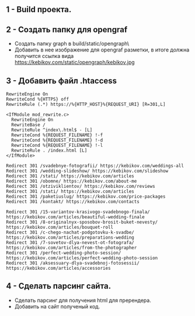 ## 1 - Build проекта.

## 2 - Создать папку для opengraf
- Создать папку graph в build/static/opengraph\
- Добавить в нее изображение для opengraf разметки, в итоге должна получится ссылка вида https://kebikov.com/static/opengraph/kebikov.jpg

## 3 - Добавить файл .htaccess
```
RewriteEngine On
RewriteCond %{HTTPS} off
RewriteRule (.*) https://%{HTTP_HOST}%{REQUEST_URI} [R=301,L]

<IfModule mod_rewrite.c>
  RewriteEngine On
  RewriteBase /
  RewriteRule ^index\.html$ - [L]
  RewriteCond %{REQUEST_FILENAME} !-f
  RewriteCond %{REQUEST_FILENAME} !-d
  RewriteCond %{REQUEST_FILENAME} !-l
  RewriteRule . /index.html [L]
</IfModule>

Redirect 301 /svadebnye-fotografii/ https://kebikov.com/weddings-all
Redirect 301 /wedding-slideshow/ https://kebikov.com/slideshow
Redirect 301 /stati/ https://kebikov.com/articles
Redirect 301 /obomne/ https://kebikov.com/about-me
Redirect 301 /otziviklientov/ https://kebikov.com/reviews
Redirect 301 /stati/ https://kebikov.com/articles
Redirect 301 /paketiuslug/ https://kebikov.com/price-packages
Redirect 301 /kontakt/ https://kebikov.com/contacts

Redirect 301 /15-variantov-krasivogo-svadebnogo-finala/ https://kebikov.com/articles/beautiful-wedding-finale
Redirect 301 /8-originalnyx-sposobov-brosit-buket-nevesty/ https://kebikov.com/articles/bouquet-roll
Redirect 301 /c-chego-nachat-podgotovku-k-svadbe/ https://kebikov.com/articles/preparations-wedding
Redirect 301 /7-sovetov-dlya-nevest-ot-fotografa/ https://kebikov.com/articles/from-the-photographer
Redirect 301 /perfect-wedding-photo-session/ https://kebikov.com/articles/perfect-wedding-photo-session
Redirect 301 /aksessuary-dlya-svadebnoj-fotosessii/ https://kebikov.com/articles/accessories
```

## 4 - Сделать парсинг сайта.

- Сделать парсинг для получения html для пререндера.
- Добавить на сайт полученый код.

